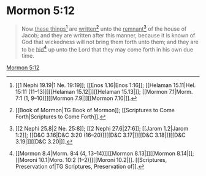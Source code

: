 # Mormon 5:12

> Now <u>these things</u>[^a] are <u>written</u>[^b] unto the <u>remnant</u>[^c] of the house of Jacob; and they are written after this manner, because it is known of God that wickedness will not bring them forth unto them; and they are to be <u>hid</u>[^d] up unto the Lord that they may come forth in his own due time.

[Mormon 5:12](https://www.churchofjesuschrist.org/study/scriptures/bofm/morm/5?lang=eng&id=p12#p12)


[^a]: [[1 Nephi 19.19|1 Ne. 19:19]]; [[Enos 1.16|Enos 1:16]]; [[Helaman 15.11|Hel. 15:11 (11–13)]][[Helaman 15.12|]][[Helaman 15.13|]]; [[Mormon 7.1|Morm. 7:1 (1, 9–10)]][[Mormon 7.9|]][[Mormon 7.10|]].  
[^b]: [[Book of Mormon|TG Book of Mormon]]; [[Scriptures to Come Forth|Scriptures to Come Forth]].  
[^c]: [[2 Nephi 25.8|2 Ne. 25:8]]; [[2 Nephi 27.6|27:6]]; [[Jarom 1.2|Jarom 1:2]]; [[D&C 3.16|D&C 3:20 (16–20)]][[D&C 3.17|]][[D&C 3.18|]][[D&C 3.19|]][[D&C 3.20|]].  
[^d]: [[Mormon 8.4|Morm. 8:4 (4, 13–14)]][[Mormon 8.13|]][[Mormon 8.14|]]; [[Moroni 10.1|Moro. 10:2 (1–2)]][[Moroni 10.2|]]. [[Scriptures, Preservation of|TG Scriptures, Preservation of]].  
